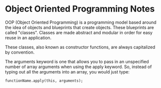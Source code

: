 # Object Oriented Programming Notes

OOP (Object Oriented Programming) is a programming model based around the idea of objects and blueprints that create objects. These blueprints are called "classes". Classes are made abstract and modular in order for easy reuse in an application.

These classes, also known as constructor functions, are always capitalized by convention.

The arguments keyword is one that allows you to pass in an unspecified number of array arguments when using the apply keyword. So, instead of typing out all the arguments into an array, you would just type:

`functionName.apply(this, arguments);`